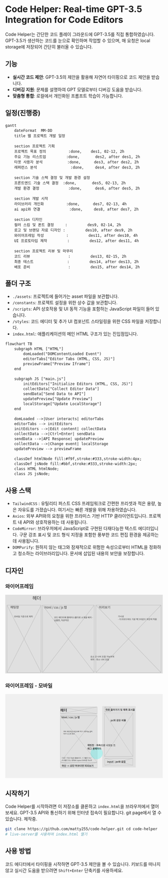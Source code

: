 # Code Helper: Real-time GPT-3.5 Integration for Code Editors

Code Helper는 간단한 코드 플레이 그라운드에 GPT-3.5를 직접 통합하였습니다. GPT-3.5가 생산하는 코드를 눈으로 확인하며 작업할 수 있으며, 매 요청은 local storage에 저장되어 간단히 불러올 수 있습니다.

## 기능

- **실시간 코드 제안**: GPT-3.5의 제안을 활용해 자연어 타이핑으로 코드 제안을 받습니다.
- **디버깅 지원**: 문제를 설명하여 GPT 모델로부터 디버깅 도움을 받습니다.
- **맞춤형 통합**: 로컬에서 개인화된 프롬프트 학습이 가능합니다.

## 일정(진행중)

```mermaid
gantt
    dateFormat  MM-DD
    title 웹 프로젝트 개발 일정

    section 프로젝트 기획
    프로젝트 목표 정의          :done,    des1, 02-12, 2h
    주요 기능 리스트업         :done,       des2, after des1, 2h
    타겟 사용자 분석           :done,      des3, after des2, 2h
    레퍼런스 분석               :done,     des4, after des3, 2h

    section 기술 스택 결정 및 개발 환경 설정
    프론트엔드 기술 스택 결정  :done,       des5, 02-13, 2h
    개발 환경 결정             :done,      des6, after des5, 2h

    section 개발 시작
    라이브러리 개인화          :done,      des7, 02-13, 4h
    ai api와 연결             :done,     des8, after des7, 2h

    section 디자인
    컬러 스킴 및 폰트 결정     :         des9, 02-14, 2h
    로고 및 브랜딩 자료 디자인 :         des10, after des9, 2h
    와이어프레임 작성          :         des11, after des10, 4h
    UI 프로토타입 제작         :         des12, after des11, 4h

    section 프로젝트 리뷰 및 마무리
    코드 리뷰                 :         des13, 02-15, 2h
    최종 테스트               :         des14, after des13, 2h
    배포 준비                 :         des15, after des14, 2h

```

## 폴더 구조

- `./assets`: 프로젝트에 들어가는 asset 파일을 보관합니다.
- `/constants`: 프로젝트 설정을 위한 상수 값을 보관합니다.
- `/scripts`: API 상호작용 및 UI 동적 기능을 포함하는 JavaScript 파일이 들어 있습니다.
- `/styles`: 코드 에디터 및 추가 UI 컴포넌트 스타일링을 위한 CSS 파일을 저장합니다.
- `index.html`: 애플리케이션의 메인 HTML 구조가 있는 진입점입니다.

```mermaid
flowchart TB
    subgraph HTML ["HTML"]
        domLoaded("DOMContentLoaded Event")
        editorTabs["Editor Tabs (HTML, CSS, JS)"]
        previewFrame["Preview Iframe"]
    end

    subgraph JS ["main.js"]
        initEditors["Initialize Editors (HTML, CSS, JS)"]
        collectData["Collect Editor Data"]
        sendData["Send Data to API"]
        updatePreview["Update Preview"]
        localStorage["Update LocalStorage"]
    end

    domLoaded -->|User interacts| editorTabs
    editorTabs --> initEditors
    initEditors -->|Edit content| collectData
    collectData -->|Ctrl+Enter| sendData
    sendData -->|API Response| updatePreview
    collectData -->|Change event| localStorage
    updatePreview --> previewFrame

    classDef htmlNode fill:#f9f,stroke:#333,stroke-width:4px;
    classDef jsNode fill:#bbf,stroke:#333,stroke-width:2px;
    class HTML htmlNode;
    class JS jsNode;
```

## 사용 스택

- `TailwindCSS` : 유틸리티 퍼스트 CSS 프레임워크로 간편한 프리셋과 적은 용량, 높은 자유도를 가졌습니다. 여기서는 빠른 개발을 위해 차용하였습니다.
- `Axios`: 외부 API와의 요청을 위한 프라미스 기반 HTTP 클라이언트입니다. 프로젝트 내 API와 상호작용하는 데 사용됩니다.
- `CodeMirror`: 브라우저에서 JavaScript로 구현된 다재다능한 텍스트 에디터입니다. 구문 강조 표시 및 코드 형식 지정을 포함한 풍부한 코드 편집 환경을 제공하는 데 사용됩니다.
- `DOMPurify`: 원하지 않는 태그와 잠재적으로 위험한 속성으로부터 HTML을 정화하고 청소하는 라이브러리입니다. 문서에 삽입된 내용의 보안을 보장합니다.

## 디자인

### 와이어프레임

![와이어프레임](./assets/images/frames/[code-helper]wire-frame.png)

### 와이어프레임 - 모바일

![와이어프레임 - 모바일](./assets/images/frames/[code-helper]wire-frame-moblie.png)

## 시작하기

Code Helper를 시작하려면 이 저장소를 클론하고 `index.html`을 브라우저에서 열어보세요. GPT-3.5 API와 통신하기 위해 인터넷 접속이 필요합니다. git page에서 열 수 있습니다. 제작중.

```bash
git clone https://github.com/matty255/code-helper.git cd code-helper
# live-server를 사용하여 index.html 열기

```

## 사용 방법

코드 에디터에서 타이핑을 시작하면 GPT-3.5 제안을 볼 수 있습니다. 키보드를 떠나지 않고 실시간 도움을 받으려면 `Shift+Enter` 단축키를 사용하세요.
